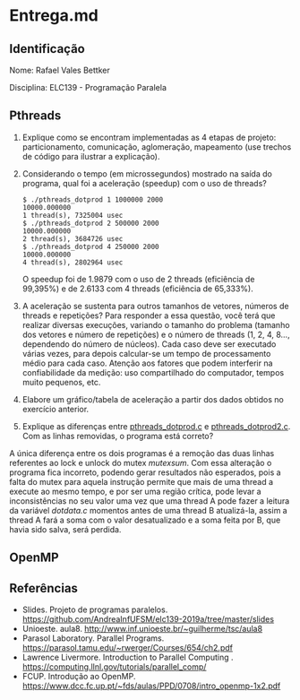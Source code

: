 # Entrega.md

## Identificação

Nome: Rafael Vales Bettker

Disciplina: ELC139 - Programação Paralela

## Pthreads

1. Explique como se encontram implementadas as 4 etapas de projeto: particionamento, comunicação, aglomeração, mapeamento (use trechos de código para ilustrar a explicação).

2. Considerando o tempo (em microssegundos) mostrado na saída do programa, qual foi a aceleração (speedup) com o uso de threads?

    ```
    $ ./pthreads_dotprod 1 1000000 2000
    10000.000000
    1 thread(s), 7325004 usec
    $ ./pthreads_dotprod 2 500000 2000
    10000.000000
    2 thread(s), 3684726 usec
    $ ./pthreads_dotprod 4 250000 2000
    10000.000000
    4 thread(s), 2802964 usec
    ```
    O speedup foi de 1.9879 com o uso de 2 threads (eficiência de 99,395%) e de 2.6133 com 4 threads (eficiência de 65,333%).

3. A aceleração se sustenta para outros tamanhos de vetores, números de threads e repetições? Para responder a essa questão, você terá que realizar diversas execuções, variando o tamanho do problema (tamanho dos vetores e número de repetições) e o número de threads (1, 2, 4, 8..., dependendo do número de núcleos). Cada caso deve ser executado várias vezes, para depois calcular-se um tempo de processamento médio para cada caso. Atenção aos fatores que podem interferir na confiabilidade da medição: uso compartilhado do computador, tempos muito pequenos, etc.

4. Elabore um gráfico/tabela de aceleração a partir dos dados obtidos no exercício anterior.

5. Explique as diferenças entre [pthreads_dotprod.c](pthreads_dotprod/pthreads_dotprod.c) e [pthreads_dotprod2.c](pthreads_dotprod/pthreads_dotprod2.c). Com as linhas removidas, o programa está correto?

A única diferença entre os dois programas é a remoção das duas linhas referentes ao lock e unlock do mutex *mutexsum*. Com essa alteração o programa fica incorreto, podendo gerar resultados não esperados, pois a falta do mutex para aquela instrução permite que mais de uma thread a execute ao mesmo tempo, e por ser uma região crítica, pode levar a inconsistências no seu valor uma vez que uma thread A pode fazer a leitura da variável *dotdata.c* momentos antes de uma thread B atualizá-la, assim a thread A fará a soma com o valor desatualizado e a soma feita por B, que havia sido salva, será perdida.
## OpenMP

## Referências

- Slides. Projeto de programas paralelos. https://github.com/AndreaInfUFSM/elc139-2019a/tree/master/slides
- Unioeste. aula8. http://www.inf.unioeste.br/~guilherme/tsc/aula8
- Parasol Laboratory. Parallel Programs. https://parasol.tamu.edu/~rwerger/Courses/654/ch2.pdf
- Lawrence Livermore. Introduction to Parallel Computing
. https://computing.llnl.gov/tutorials/parallel_comp/
- FCUP. Introdução ao 
OpenMP. https://www.dcc.fc.up.pt/~fds/aulas/PPD/0708/intro_openmp-1x2.pdf
